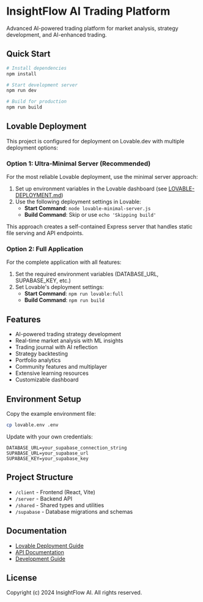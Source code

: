 # InsightFlow AI Trading Platform

Advanced AI-powered trading platform for market analysis, strategy development, and AI-enhanced trading.

## Quick Start

```bash
# Install dependencies
npm install

# Start development server
npm run dev

# Build for production
npm run build
```

## Lovable Deployment

This project is configured for deployment on Lovable.dev with multiple deployment options:

### Option 1: Ultra-Minimal Server (Recommended)

For the most reliable Lovable deployment, use the minimal server approach:

1. Set up environment variables in the Lovable dashboard (see [LOVABLE-DEPLOYMENT.md](./LOVABLE-DEPLOYMENT.md))
2. Use the following deployment settings in Lovable:
   - **Start Command**: `node lovable-minimal-server.js`
   - **Build Command**: Skip or use `echo 'Skipping build'`

This approach creates a self-contained Express server that handles static file serving and API endpoints.

### Option 2: Full Application

For the complete application with all features:

1. Set the required environment variables (DATABASE_URL, SUPABASE_KEY, etc.)
2. Set Lovable's deployment settings:
   - **Start Command**: `npm run lovable:full`
   - **Build Command**: `npm run build`

## Features

- AI-powered trading strategy development
- Real-time market analysis with ML insights
- Trading journal with AI reflection
- Strategy backtesting
- Portfolio analytics
- Community features and multiplayer
- Extensive learning resources
- Customizable dashboard

## Environment Setup

Copy the example environment file:

```bash
cp lovable.env .env
```

Update with your own credentials:

```
DATABASE_URL=your_supabase_connection_string
SUPABASE_URL=your_supabase_url
SUPABASE_KEY=your_supabase_key
```

## Project Structure

- `/client` - Frontend (React, Vite)
- `/server` - Backend API
- `/shared` - Shared types and utilities
- `/supabase` - Database migrations and schemas

## Documentation

- [Lovable Deployment Guide](./LOVABLE-DEPLOYMENT.md)
- [API Documentation](./API.md)
- [Development Guide](./DEVELOPMENT.md)

## License

Copyright (c) 2024 InsightFlow AI. All rights reserved. 